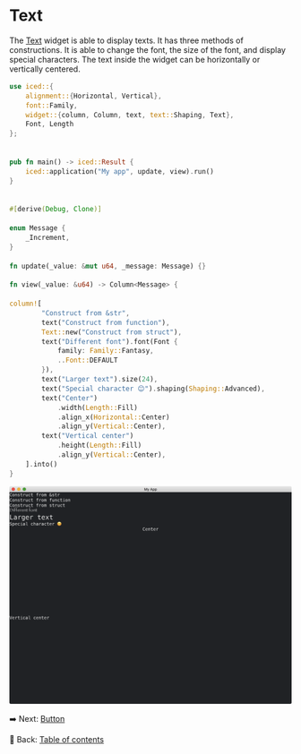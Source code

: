 # Text

The [Text](https://docs.rs/iced/0.12.1/iced/widget/type.Text.html) widget is able to display texts.
It has three methods of constructions.
It is able to change the font, the size of the font, and display special characters.
The text inside the widget can be horizontally or vertically centered.

```rust
use iced::{
    alignment::{Horizontal, Vertical},
    font::Family,
    widget::{column, Column, text, text::Shaping, Text},
    Font, Length
};


pub fn main() -> iced::Result {
    iced::application("My app", update, view).run()
}


#[derive(Debug, Clone)]

enum Message {
    _Increment,
}

fn update(_value: &mut u64, _message: Message) {}

fn view(_value: &u64) -> Column<Message> {

column![
        "Construct from &str",
        text("Construct from function"),
        Text::new("Construct from struct"),
        text("Different font").font(Font {
            family: Family::Fantasy,
            ..Font::DEFAULT
        }),
        text("Larger text").size(24),
        text("Special character 😊").shaping(Shaping::Advanced),
        text("Center")
            .width(Length::Fill)
            .align_x(Horizontal::Center)
            .align_y(Vertical::Center),
        text("Vertical center")
            .height(Length::Fill)
            .align_y(Vertical::Center),
    ].into()
}
```

![Text](./pic/text.png)

:arrow_right:  Next: [Button](./button.md)

:blue_book: Back: [Table of contents](./../README.md)
